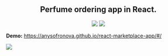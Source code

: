<h2 align='center'>Perfume ordering app in React.</h2>
<div align='center'>
  <img src="https://img.shields.io/badge/react-%2320232a.svg?style=for-the-badge&logo=react&logoColor=%2361DAFB">
  <img src="https://img.shields.io/badge/SASS-hotpink.svg?style=for-the-badge&logo=SASS&logoColor=white">
</div>  

**Demo:** https://anysofronova.github.io/react-marketplace-app/#/  

![](https://i.postimg.cc/tT38GBZ7/2022-03-23-11-37-56.png)
